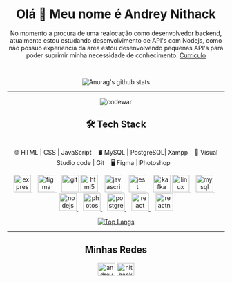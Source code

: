 <h1 align='center'> Olá 👋 Meu nome é Andrey Nithack </h1>

<p align='center'>
No momento a procura de uma realocação como desenvolvedor backend, atualmente estou estudando desenvolvimento de API's com Nodejs, como não possuo experiencia da area estou desenvolvendo pequenas API's para poder suprimir minha necessidade de conhecimento. <a href="https://github.com/Nithack/nithack/blob/main/andreyNithack.pdf)">Curriculo</a>
  
</p>
<br>
<div align='center'>

![Anurag's github stats](https://github-readme-stats.vercel.app/api?username=nithack&show_icons=true)

</div>

<hr>
<div align="center">
<img src="https://www.codewars.com/users/Nithack/badges/large" alt="codewar">
<div>
<h2 align="center">🛠 Tech Stack</h2>
<p align="center"> 
<br>
🌐  HTML | CSS | JavaScript &nbsp;&nbsp; 
🛢  MySQL | PostgreSQL| Xampp &nbsp;&nbsp; 
🔧  Visual Studio code | Git &nbsp;&nbsp; 
🖥  Figma | Photoshop &nbsp;&nbsp; 
</p>
<p align="center"> 
<a href="https://expressjs.com" target="_blank"> <img src="https://devicons.github.io/devicon/devicon.git/icons/express/express-original-wordmark.svg" alt="express" width="40" height="40"/> </a>&nbsp;&nbsp; <a href="https://www.figma.com/" target="_blank"> <img src="https://www.vectorlogo.zone/logos/figma/figma-icon.svg" alt="figma" width="40" height="40"/> </a>&nbsp;&nbsp;  <a href="https://git-scm.com/" target="_blank"> <img src="https://www.vectorlogo.zone/logos/git-scm/git-scm-icon.svg" alt="git" width="40" height="40"/> </a> <a href="https://www.w3.org/html/" target="_blank"> <img src="https://devicons.github.io/devicon/devicon.git/icons/html5/html5-original-wordmark.svg" alt="html5" width="40" height="40"/> </a>&nbsp;&nbsp;  <a href="https://developer.mozilla.org/en-US/docs/Web/JavaScript" target="_blank"> <img src="https://devicons.github.io/devicon/devicon.git/icons/javascript/javascript-original.svg" alt="javascript" width="40" height="40"/> </a>&nbsp;&nbsp;  <a href="https://jestjs.io" target="_blank"> <img src="https://www.vectorlogo.zone/logos/jestjsio/jestjsio-icon.svg" alt="jest" width="40" height="40"/> </a>&nbsp;&nbsp;  <a href="https://kafka.apache.org/" target="_blank"> <img src="https://www.vectorlogo.zone/logos/apache_kafka/apache_kafka-icon.svg" alt="kafka" width="40" height="40"/> </a> <a href="https://www.linux.org/" target="_blank"> <img src="https://devicons.github.io/devicon/devicon.git/icons/linux/linux-original.svg" alt="linux" width="40" height="40"/> </a>&nbsp;&nbsp;  <a href="https://www.mysql.com/" target="_blank"> <img src="https://devicons.github.io/devicon/devicon.git/icons/mysql/mysql-original-wordmark.svg" alt="mysql" width="40" height="40"/> </a> &nbsp;&nbsp; <a href="https://nodejs.org" target="_blank"> <img src="https://devicons.github.io/devicon/devicon.git/icons/nodejs/nodejs-original-wordmark.svg" alt="nodejs" width="40" height="40"/> </a>&nbsp;&nbsp;  <a href="https://www.photoshop.com/en" target="_blank"> <img src="https://devicons.github.io/devicon/devicon.git/icons/photoshop/photoshop-plain.svg" alt="photoshop" width="40" height="40"/> </a> &nbsp;&nbsp; <a href="https://www.postgresql.org" target="_blank"> <img src="https://devicons.github.io/devicon/devicon.git/icons/postgresql/postgresql-original-wordmark.svg" alt="postgresql" width="40" height="40"/> </a>&nbsp;&nbsp;  <a href="https://reactjs.org/" target="_blank"> <img src="https://devicons.github.io/devicon/devicon.git/icons/react/react-original-wordmark.svg" alt="react" width="40" height="40"/> </a> &nbsp;&nbsp; <a href="https://reactnative.dev/" target="_blank"> <img src="https://reactnative.dev/img/header_logo.svg" alt="reactnative" width="40" height="40"/> </a> </p>


<div align="center">

[![Top Langs](https://github-readme-stats.vercel.app/api/top-langs/?username=nithack&layout=compact)](https://github.com/nithack)
</div>



<hr>
<h2 align="center">Minhas Redes</h3>
<p align="center">
<a href="https://linkedin.com/in/andreynithack" target="blank"><img align="center" src="https://cdn.jsdelivr.net/npm/simple-icons@3.0.1/icons/linkedin.svg" alt="andreynithack" height="30" width="40" /></a>
<a href="https://twitter.com/nithack" target="blank"><img align="center" src="https://cdn.jsdelivr.net/npm/simple-icons@3.0.1/icons/twitter.svg" alt="nithack" height="30" width="40" /> </a>

</p>
<br>
